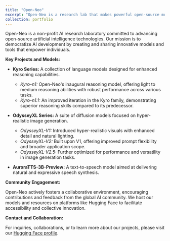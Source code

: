 ```yaml
---
title: "Open-Neo"
excerpt: "Open-Neo is a research lab that makes powerful open-source models<br/><img src='/images/Open-Neo-500x300.png'>"
collection: portfolio
---
```


Open-Neo is a non-profit AI research laboratory committed to advancing open-source artificial intelligence technologies. Our mission is to democratize AI development by creating and sharing innovative models and tools that empower individuals.

**Key Projects and Models:**

- **Kyro Series:** A collection of language models designed for enhanced reasoning capabilities.
  - *Kyro-n1:* Open-Neo's inaugural reasoning model, offering light to medium reasoning abilities with robust performance across various tasks.
  - *Kyro-n1.1:* An improved iteration in the Kyro family, demonstrating superior reasoning skills compared to its predecessor.

- **OdysseyXL Series:** A suite of diffusion models focused on hyper-realistic image generation.
  - *OdysseyXL-V1:* Introduced hyper-realistic visuals with enhanced detail and natural lighting.
  - *OdysseyXL-V2:* Built upon V1, offering improved prompt flexibility and broader application scope.
  - *OdysseyXL-V2.5:* Further optimized for performance and versatility in image generation tasks.

- **AuroraTTS-3B-Preview:** A text-to-speech model aimed at delivering natural and expressive speech synthesis.

**Community Engagement:**

Open-Neo actively fosters a collaborative environment, encouraging contributions and feedback from the global AI community. We host our models and resources on platforms like Hugging Face to facilitate accessibility and collective innovation.

**Contact and Collaboration:**

For inquiries, collaborations, or to learn more about our projects, please visit our [Hugging Face profile](https://huggingface.co/open-neo).
